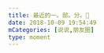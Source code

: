 ```yaml
---
title: 最近的一。部。分。👀
date: 2018-10-09 19:54:49
mCategories: [说说,朋友圈]
type: moment
---
```


<div id="pics-20181009195449"></div>

<script src="/lib/moment/pics.js"></script>
<script>
var data = [
    {"link": "2018-10-09_000002.jpeg", "type": "shuoshuo"}
];
picsRender(data, "pics-20181009195449");
</script>
